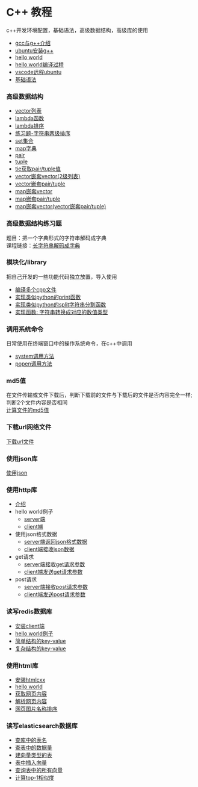 # C++ 教程
c++开发环境配置，基础语法，高级数据结构，高级库的使用<br>
- [gcc与g++介绍](https://blog.csdn.net/weixin_51133173/article/details/137512919)
- [ubuntu安装g++](https://blog.csdn.net/weixin_51133173/article/details/137513103)
- [hello world](https://blog.csdn.net/weixin_51133173/article/details/137513938)
- [hello world编译过程](https://blog.csdn.net/weixin_51133173/article/details/137514491)
- [vscode远程ubuntu](https://blog.csdn.net/weixin_51133173/article/details/137515827)
- [基础语法](https://blog.csdn.net/weixin_51133173/article/details/137522104)

### 高级数据结构
- [vector列表](https://blog.csdn.net/weixin_51133173/article/details/137522994)
- [lambda函数](https://blog.csdn.net/weixin_51133173/article/details/137524038)
- [lambda排序](https://blog.csdn.net/weixin_51133173/article/details/137524586)
- [练习题-字符串两级排序](https://blog.csdn.net/weixin_51133173/article/details/137524757)
- [set集合](https://blog.csdn.net/weixin_51133173/article/details/137525490)
- [map字典](https://blog.csdn.net/weixin_51133173/article/details/137525884)
- [pair](https://blog.csdn.net/weixin_51133173/article/details/137526145)
- [tuple](https://blog.csdn.net/weixin_51133173/article/details/137526197)
- [tie获取pair/tuple值](https://blog.csdn.net/weixin_51133173/article/details/137526334)
- [vector嵌套vector(2级列表)](https://blog.csdn.net/weixin_51133173/article/details/137526646)
- [vector嵌套pair/tuple](https://blog.csdn.net/weixin_51133173/article/details/137528921)
- [map嵌套vector](https://blog.csdn.net/weixin_51133173/article/details/137528984)
- [map嵌套pair/tuple](https://blog.csdn.net/weixin_51133173/article/details/137529014)
- [map嵌套vector(vector嵌套pair/tuple)](https://blog.csdn.net/weixin_51133173/article/details/137529060)

### 高级数据结构练习题
题目：把一个字典形式的字符串解码成字典<br>
课程链接：[长字符串解码成字典](https://blog.csdn.net/weixin_51133173/article/details/137529209)

### 模块化/library
把自己开发的一些功能代码独立放置，导入使用<br>
- [编译多个cpp文件](https://blog.csdn.net/weixin_51133173/article/details/137544733)
- [实现类似python的print函数](https://blog.csdn.net/weixin_51133173/article/details/137554140)
- [实现类似python的split字符串分割函数](https://blog.csdn.net/weixin_51133173/article/details/137555685)
- [实现函数: 字符串转换成对应的数值类型](https://blog.csdn.net/weixin_51133173/article/details/137556374)

### 调用系统命令
日常使用在终端窗口中的操作系统命令，在c++中调用
- [system调用方法](https://blog.csdn.net/weixin_51133173/article/details/137557166)
- [popen调用方法](https://blog.csdn.net/weixin_51133173/article/details/137557436)

### md5值
在文件传输或文件下载后，判断下载前的文件与下载后的文件是否内容完全一样;<br>
判断2个文件内容是否相同<br>
[计算文件的md5值](https://blog.csdn.net/weixin_51133173/article/details/137558487)

### 下载url网络文件
[下载url文件](https://blog.csdn.net/weixin_51133173/article/details/137559356)

### 使用json库
[使用json](https://blog.csdn.net/weixin_51133173/article/details/137573638)

### 使用http库
- [介绍](https://blog.csdn.net/weixin_51133173/article/details/137593811)
- hello world例子
    - [server端](https://blog.csdn.net/weixin_51133173/article/details/137594003)
    - [client端](https://blog.csdn.net/weixin_51133173/article/details/137595229)
- 使用json格式数据
    - [server端返回json格式数据](https://blog.csdn.net/weixin_51133173/article/details/137595681)
    - [client端接收json数据](https://blog.csdn.net/weixin_51133173/article/details/137595996)
- get请求
    - [server端接收get请求参数](https://blog.csdn.net/weixin_51133173/article/details/137597046)
    - [client端发送get请求参数](https://blog.csdn.net/weixin_51133173/article/details/137598280)
- post请求
    - [server端接收post请求参数](https://blog.csdn.net/weixin_51133173/article/details/137599343)
    - [client端发送post请求参数](https://blog.csdn.net/weixin_51133173/article/details/137600335)

### 读写redis数据库
- [安装client端](https://blog.csdn.net/weixin_51133173/article/details/137601524)
- [hello world例子](https://blog.csdn.net/weixin_51133173/article/details/137601909)
- [简单结构的key-value](https://blog.csdn.net/weixin_51133173/article/details/137602214)
- [复杂结构的key-value](https://blog.csdn.net/weixin_51133173/article/details/137602698)

### 使用html库
- [安装htmlcxx](https://blog.csdn.net/weixin_51133173/article/details/137788919)
- [hello world](https://blog.csdn.net/weixin_51133173/article/details/137795483)
- [获取网页内容](https://blog.csdn.net/weixin_51133173/article/details/137795880)
- [解析网页内容](https://blog.csdn.net/weixin_51133173/article/details/137796173)
- [网页图片名称排序](https://blog.csdn.net/weixin_51133173/article/details/137796548)

### 读写elasticsearch数据库
- [查库中的表名](https://blog.csdn.net/weixin_51133173/article/details/137798000)
- [查表中的数据量](https://blog.csdn.net/weixin_51133173/article/details/137798245)
- [建向量类型的表](https://blog.csdn.net/weixin_51133173/article/details/137798391)
- [表中插入向量](https://blog.csdn.net/weixin_51133173/article/details/137799330)
- [查询表中的所有向量](https://blog.csdn.net/weixin_51133173/article/details/137799563)
- [计算top-1相似度](https://blog.csdn.net/weixin_51133173/article/details/137799767)


